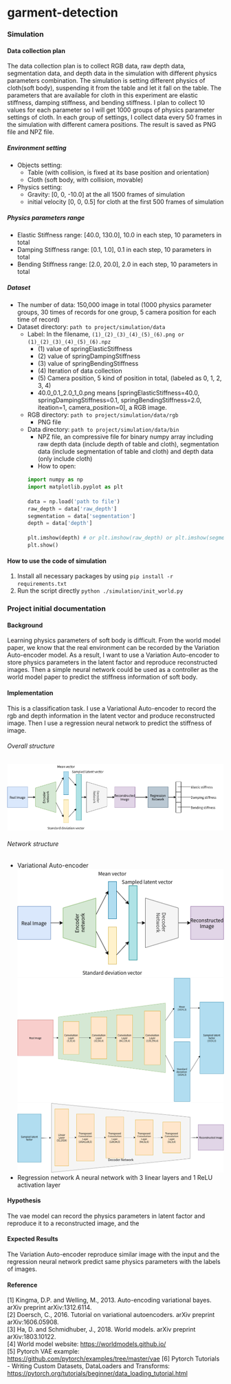 # garment-detection

### Simulation

#### Data collection plan
The data collection plan is to collect RGB data, raw depth data, segmentation data, and depth data in the simulation 
with different physics parameters combination. The simulation is setting different physics of cloth(soft body), 
suspending it from the table and let it fall on the table. The parameters that are available for cloth in this 
experiment are elastic stiffness, damping stiffness, and bending stiffness. I plan to collect 10 values for each 
parameter so I will get 1000 groups of physics parameter settings of cloth. In each group of settings, I collect data 
every 50 frames in the simulation with different camera positions. The result is saved as PNG file and NPZ file.

##### Environment setting
+ Objects setting:
    - Table (with collision, is fixed at its base position and orientation)
    - Cloth (soft body, with collision, movable)
+ Physics setting:
    - Gravity: [0, 0, -10.0] at the all 1500 frames of simulation
    - initial velocity [0, 0, 0.5] for cloth at the first 500 frames of simulation

##### Physics parameters range
+ Elastic Stiffness range: [40.0, 130.0], 10.0 in each step, 10 parameters in total
+ Damping Stiffness range: [0.1, 1.0], 0.1 in each step, 10 parameters in total
+ Bending Stiffness range: [2.0, 20.0], 2.0 in each step, 10 parameters in total

##### Dataset
+ The number of data: 150,000 image in total (1000 physics parameter groups, 30 times of records for one group, 5 camera 
position for each time of record)
+ Dataset directory: ```path to project/simulation/data```  
    - Label: In the filename, ```(1)_(2)_(3)_(4)_(5)_(6).png or (1)_(2)_(3)_(4)_(5)_(6).npz```
        + (1) value of springElasticStiffness
        + (2) value of springDampingStiffness
        + (3) value of springBendingStiffness
        + (4) Iteration of data collection
        + (5) Camera position, 5 kind of position in total, (labeled as 0, 1, 2, 3, 4)
        + 40.0_0.1_2.0_1_0.png means [springElasticStiffness=40.0, springDampingStiffness=0.1, springBendingStiffness=2.0,
        iteation=1, camera_position=0], a RGB image. 
    - RGB directory: ```path to project/simulation/data/rgb```  
        + PNG file
    - Data directory: ```path to project/simulation/data/bin```
        + NPZ file, an compressive file for binary numpy array including raw depth data (include depth of table and cloth), 
        segmentation data (include segmentation of table and cloth) and depth data (only include cloth) 
        + How to open: 
        ```python
      import numpy as np
      import matplotlib.pyplot as plt
      
      data = np.load('path to file')
      raw_depth = data['raw_depth']
      segmentation = data['segmentation']
      depth = data['depth']
      
      plt.imshow(depth) # or plt.imshow(raw_depth) or plt.imshow(segmentation)
      plt.show()
        ```
 
#### How to use the code of simulation
1. Install all necessary packages by using ```pip install -r requirements.txt``` 
2. Run the script directly ```python ./simulation/init_world.py```

### Project initial documentation

#### Background
Learning physics parameters of soft body is difficult. From the world model paper, we know that the real environment can
be recorded by the Variation Auto-encoder model. As a result, I want to use a Variation Auto-encoder to store physics 
parameters in the latent factor and reproduce reconstructed images. Then a simple neural network could be used as a 
controller as the world model paper to predict the stiffness information of soft body.

#### Implementation
This is a classification task. I use a Variational Auto-encoder to record the rgb and depth information in the latent 
vector and produce reconstructed image. Then I use a regression neural network to predict the stiffness of image.

###### Overall structure
![Overall](./images/Overall.png)

###### Network structure
+ Variational Auto-encoder
![Vae](./images/VAE.png)
![Encoder](./images/Encoder.png)
![Decoder](./images/Decoder.png)
+ Regression network
A neural network with 3 linear layers and 1 ReLU activation layer

#### Hypothesis
The vae model can record the physics parameters in latent factor and reproduce it to a reconstructed image, and the 

#### Expected Results
The Variation Auto-encoder reproduce similar image with the input and the regression neural network predict same physics 
parameters with the labels of images.

#### Reference
[1] Kingma, D.P. and Welling, M., 2013. Auto-encoding variational bayes. arXiv preprint arXiv:1312.6114.  
[2] Doersch, C., 2016. Tutorial on variational autoencoders. arXiv preprint arXiv:1606.05908.  
[3] Ha, D. and Schmidhuber, J., 2018. World models. arXiv preprint arXiv:1803.10122.  
[4] World model website: https://worldmodels.github.io/  
[5] Pytorch VAE example: https://github.com/pytorch/examples/tree/master/vae
[6] Pytorch Tutorials - Writing Custom Datasets, DataLoaders and Transforms: https://pytorch.org/tutorials/beginner/data_loading_tutorial.html 

